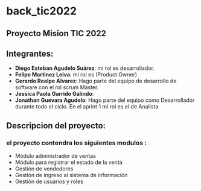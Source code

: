 # back_tic2022
## Proyecto Mision TIC 2022

## Integrantes:

- **Diego Esteban Agudelo Suárez**: mi rol es desarrollador.
- **Felipe Martinez Leiva**:  mi rol es  (Product Owner)  
- **Gerardo Realpe Álvarez**: Hago parte del equipo de desarrollo de software con el rol scrum Master.
- **Jessica Paola Garrido Galindo**: 
- **Jonathan Guevara Agudelo**: Hago parte del equipo como Desarrollador durante todo el ciclo. En el sprint 1 mi rol es el de Analista.

## Descripcion del proyecto: 

### el proyecto contendra los siguientes modulos : 

- Módulo administrador de ventas
- Módulo para registrar el estado de la venta
- Gestión de vendedores
- Gestión de ingreso al sistema de información
- Gestión de usuarios y roles